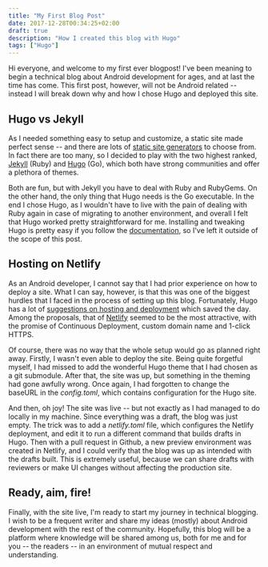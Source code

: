```yaml
---
title: "My First Blog Post"
date: 2017-12-28T00:34:25+02:00
draft: true
description: "How I created this blog with Hugo"
tags: ["Hugo"]
---
```


Hi everyone, and welcome to my first ever blogpost! I've been meaning to begin a technical blog about Android development for ages, and at last the time has come. This first post, however, will not be Android related -- instead I will break down why and how I chose Hugo and deployed this site.

## Hugo vs Jekyll
As I needed something easy to setup and customize, a static site made perfect sense -- and there are lots of [static site generators](https://www.staticgen.com/) to choose from. In fact there are too many, so I decided to play with the two highest ranked, [Jekyll](https://jekyllrb.com/) (Ruby) and [Hugo](http://gohugo.io/) (Go), which both have strong communities and offer a plethora of themes.

Both are fun, but with Jekyll you have to deal with Ruby and RubyGems. On the other hand, the only thing that Hugo needs is the Go executable. In the end I chose Hugo, as I wouldn't have to live with the pain of dealing with Ruby again in case of migrating to another environment, and overall I felt that Hugo worked pretty straightforward for me. Installing and tweaking Hugo is pretty easy if you follow the [documentation](http://gohugo.io/getting-started/), so I've left it outside of the scope of this post.

## Hosting on Netlify
As an Android developer, I cannot say that I had prior experience on how to deploy a site. What I can say, however, is that this was one of the biggest hurdles that I faced in the process of setting up this blog. Fortunately, Hugo has a lot of [suggestions on hosting and deployment](https://gohugo.io/hosting-and-deployment/) which saved the day. Among the proposals, that of [Netlify](https://www.netlify.com/) seemed to be the most attractive, with the promise of Continuous Deployment, custom domain name and 1-click HTTPS.

Of course, there was no way that the whole setup would go as planned right away. Firstly, I wasn't even able to deploy the site. Being quite forgetful myself, I had missed to add the wonderful Hugo theme that I had chosen as a git submodule. After that, the site was up, but something in the theming had gone awfully wrong. Once again, I had forgotten to change the baseURL in the *config.toml*, which contains configuration for the Hugo site.

And then, oh joy! The site was live -- but not exactly as I had managed to do locally in my machine. Since everything was a draft, the blog was just empty. The trick was to add a *netlify.toml* file, which configures the Netlify deployment, and edit it to run a different command that builds drafts in Hugo. Then with a pull request in Github, a new preview environment was created in Netlify, and I could verify that the blog was up as intended with the drafts built. This is extremely useful, because we can share drafts with reviewers or make UI changes without affecting the production site.

## Ready, aim, fire!
Finally, with the site live, I'm ready to start my journey in technical blogging. I wish to be a frequent writer and share my ideas (mostly) about Android development with the rest of the community. Hopefully, this blog will be a platform where knowledge will be shared among us, both for me and for you -- the readers -- in an environment of mutual respect and understanding.
